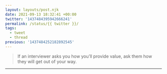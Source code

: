 ```yaml
---
layout: layouts/post.njk
date: 2021-09-13 18:32:41 +00:00
twitter: '1437484395942666241'
permalink: /status/{{ twitter }}/
tags: 
  - tweet
  - thread
previous: '1437484252182892545'
---
```


> If an interviewer asks you how you’ll provide value, ask them how they will get out of your way.

---
